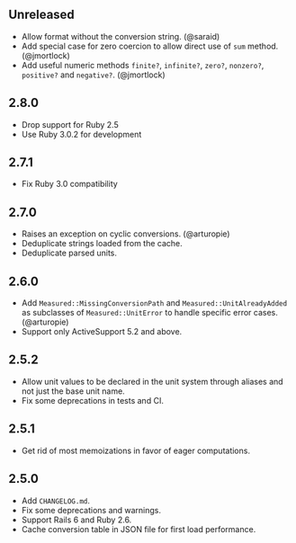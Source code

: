 Unreleased
-----

* Allow format without the conversion string. (@saraid)
* Add special case for zero coercion to allow direct use of `sum` method. (@jmortlock)
* Add useful numeric methods `finite?`, `infinite?`, `zero?`, `nonzero?`, `positive?` and `negative?`. (@jmortlock)

2.8.0
-----

* Drop support for Ruby 2.5
* Use Ruby 3.0.2 for development

2.7.1
-----

* Fix Ruby 3.0 compatibility

2.7.0
-----

* Raises an exception on cyclic conversions. (@arturopie)
* Deduplicate strings loaded from the cache.
* Deduplicate parsed units.

2.6.0
-----

* Add `Measured::MissingConversionPath` and `Measured::UnitAlreadyAdded` as subclasses of `Measured::UnitError` to handle specific error cases. (@arturopie)
* Support only ActiveSupport 5.2 and above.


2.5.2
-----

* Allow unit values to be declared in the unit system through aliases and not just the base unit name.
* Fix some deprecations in tests and CI.

2.5.1
----

* Get rid of most memoizations in favor of eager computations.

2.5.0
-----

* Add `CHANGELOG.md`.
* Fix some deprecations and warnings.
* Support Rails 6 and Ruby 2.6.
* Cache conversion table in JSON file for first load performance.
